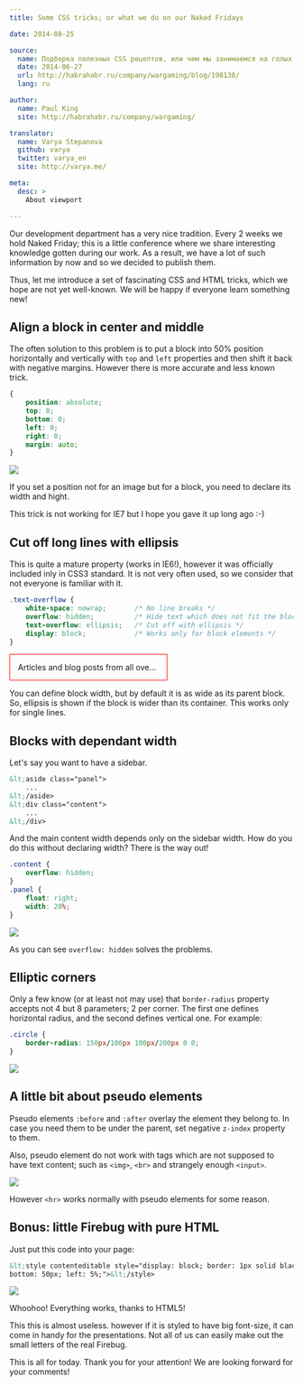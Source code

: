 ```yaml
---
title: Some CSS tricks; or what we do on our Naked Fridays

date: 2014-08-25

source:
  name: Подборка полезных CSS рецептов, или чем мы занимаемся на голых пятницах
  date: 2014-06-27
  url: http://habrahabr.ru/company/wargaming/blog/198138/
  lang: ru

author:
  name: Paul King
  site: http://habrahabr.ru/company/wargaming/

translator:
  name: Varya Stepanova
  github: varya
  twitter: varya_en
  site: http://varya.me/

meta:
  desc: >
    About viewport

---
```

Our development department has a very nice tradition. Every 2 weeks we hold Naked Friday; this is a little conference
where we share interesting knowledge gotten during our work. As a result, we have a lot of such information by now and
so we decided to publish them.

Thus, let me introduce a set of fascinating CSS and HTML tricks, which we hope are not yet well-known. We will be happy
if everyone learn something new!

<!-- cut -->

## Align a block in center and middle

The often solution to this problem is to put a block into 50% position horizontally and vertically with `top` and `left`
properties and then shift it back with negative margins. However there is more accurate and less known trick.

```css
{
    position: absolute;
    top: 0;
    bottom: 0;
    left: 0;
    right: 0;
    margin: auto;
}
```

![](img/center-middle.jpg)

If you set a position not for an image but for a block, you need to declare its width and hight.

This trick is not working for IE7 but I hope you gave it up long ago :-)

## Cut off long lines with ellipsis

This is quite a mature property (works in IE6!), however it was officially included inly in CSS3 standard. It is not
very often used, so we consider that not everyone is familiar with it.

```css
.text-overflow {
    white-space: nowrap;       /* No line breaks */
    overflow: hidden;          /* Hide text which does not fit the block */
    text-overflow: ellipsis;   /* Cut off with ellipsis */
    display: block;            /* Works only for block elements */
}
```

<style>
.text-overflow {
    white-space: nowrap;       /* No line breaks */
    overflow: hidden;          /* Hide text which does not fit the block */
    text-overflow: ellipsis;   /* Cut off with ellipsis */
    display: block;            /* Works only for block elements */
}

.column {
  width: 250px;
  border: red 1px solid;
  padding: 1em;
}

</style>

<div class="column">
    <div class="text-overflow">
        Articles and blog posts from all over the world
    </div>
</div>

You can define block width, but by default it is as wide as its parent block. So, ellipsis is shown if the block
is wider than its container. This works only for single lines.

## Blocks with dependant width

Let's say you want to have a sidebar.

```html
&lt;aside class="panel">
    ...
&lt;/aside>
&lt;div class="content">
    ...
&lt;/div>
```

And the main content width depends only on the sidebar width. How do you do this without declaring width? There is the way out!

```css
.content {
    overflow: hidden;
}
.panel {
    float: right;
    width: 20%;
}
```

![](overflow.png)

As you can see `overflow: hidden` solves the problems.

## Elliptic corners

Only a few know (or at least not may use) that `border-radius` property accepts not 4 but 8 parameters; 2 per corner.
The first one defines horizontal radius, and the second defines vertical one. For example:

```css
.circle {
    border-radius: 150px/100px 100px/200px 0 0;
}
```

![](img/eliptic-corners.gif)

## A little bit about pseudo elements

Pseudo elements `:before` and `:after` overlay the element they belong to. In case you need them to be under the parent,
set negative `z-index` property to them.

Also, pseudo element do not work with tags which are not supposed to have text content; such as `<img>`, `<br>` and
strangely enough `<input>`.

![](img/pseudo-elements.gif)

However `<hr>` works normally with pseudo elements for some reason.

## Bonus: little Firebug with pure HTML

Just put this code into your page:

```html
&lt;style contenteditable style="display: block; border: 1px solid black; width: 90%; height: 300px; position: fixed;
bottom: 50px; left: 5%;">&lt;/style>
```

![](img/little-firebug.gif)

Whoohoo! Everything works, thanks to HTML5!

This this is almost useless. however if it is styled to have big font-size, it can come in handy for the presentations.
Not all of us can easily make out the small letters of the real Firebug.

This is all for today. Thank you for your attention! We are looking forward for your comments!
